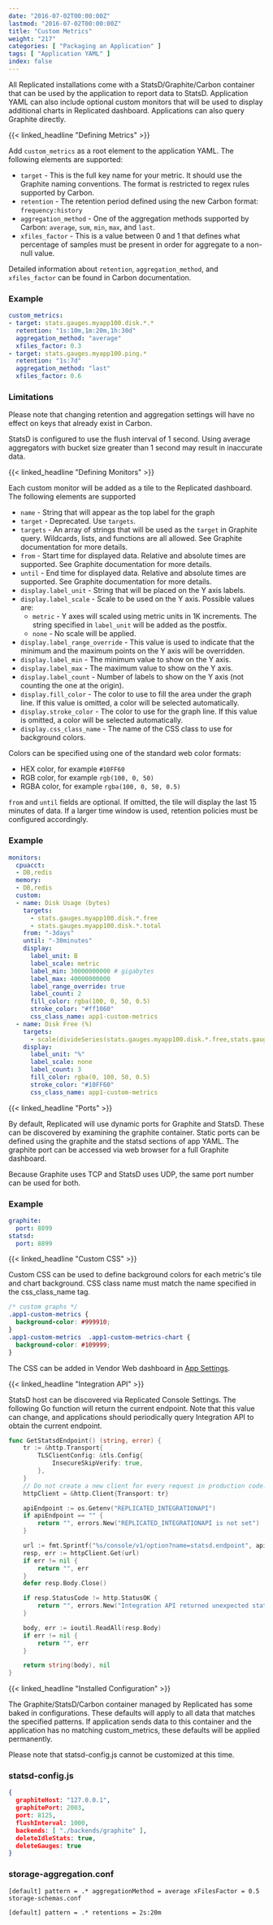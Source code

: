 ```yaml
---
date: "2016-07-02T00:00:00Z"
lastmod: "2016-07-02T00:00:00Z"
title: "Custom Metrics"
weight: "217"
categories: [ "Packaging an Application" ]
tags: [ "Application YAML" ]
index: false
---
```


All Replicated installations come with a StatsD/Graphite/Carbon container that can be used by the application to report data to StatsD. Application YAML can also include optional custom monitors that will be used to display additional charts in Replicated dashboard. Applications can also query Graphite directly.

{{< linked_headline "Defining Metrics" >}}

Add `custom_metrics` as a root element to the application YAML. The following elements are supported:

- `target` - This is the full key name for your metric. It should use the Graphite naming conventions. The format is restricted to regex rules supported by Carbon.
- `retention` - The retention period defined using the new Carbon format: `frequency:history`
- `aggregation_method` - One of the aggregation methods supported by Carbon: `average`, `sum`, `min`, `max`, and `last`.
- `xfiles_factor` - This is a value between 0 and 1 that defines what percentage of samples must be present in order for aggregate to a non-null value.

Detailed information about `retention`, `aggregation_method`, and `xfiles_factor` can be found in Carbon documentation.

### Example

```yaml
custom_metrics:
- target: stats.gauges.myapp100.disk.*.*
  retention: "1s:10m,1m:20m,1h:30d"
  aggregation_method: "average"
  xfiles_factor: 0.3
- target: stats.gauges.myapp100.ping.*
  retention: "1s:7d"
  aggregation_method: "last"
  xfiles_factor: 0.6
```

### Limitations

Please note that changing retention and aggregation settings will have no effect on keys that already exist in Carbon.

StatsD is configured to use the flush interval of 1 second. Using average aggregators with bucket size greater than 1 second may result in inaccurate data.

{{< linked_headline "Defining Monitors" >}}

Each custom monitor will be added as a tile to the Replicated dashboard. The following elements are supported

- `name` - String that will appear as the top label for the graph
- `target` - Deprecated.  Use `targets`.
- `targets` - An array of strings that will be used as the `target` in Graphite query. Wildcards, lists, and functions are all allowed. See Graphite documentation for more details.
- `from` -  Start time for displayed data.  Relative and absolute times are supported.  See Graphite documentation for more details.
- `until` -  End time for displayed data.  Relative and absolute times are supported.  See Graphite documentation for more details.
- `display.label_unit` - String that will be placed on the Y axis labels.
- `display.label_scale` - Scale to be used on the Y axis. Possible values are:
  - `metric` - Y axes will scaled using metric units in 1K increments. The string specified in `label_unit` will be added as the postfix.
  - `none` - No scale will be applied.
- `display.label_range_override` - This value is used to indicate that the minimum and the maximum points on the Y axis will be overridden.
- `display.label_min` - The minimum value to show on the Y axis.
- `display.label_max` - The maximum value to show on the Y axis.
- `display.label_count` - Number of labels to show on the Y axis (not counting the one at the origin).
- `display.fill_color` - The color to use to fill the area under the graph line.  If this value is omitted, a color will be selected automatically.
- `display.stroke_color` - The color to use for the graph line.  If this value is omitted, a color will be selected automatically.
- `display.css_class_name` - The name of the CSS class to use for background colors.

Colors can be specified using one of the standard web color formats:

- HEX color, for example `#10FF60`
- RGB color, for example `rgb(100, 0, 50)`
- RGBA color, for example `rgba(100, 0, 50, 0.5)`

`from` and `until` fields are optional.  If omitted, the tile will display the last 15 minutes of data.  If a larger time window is used, retention policies must be configured accordingly.

### Example

```yaml
monitors:
  cpuacct:
  - DB,redis
  memory:
  - DB,redis
  custom:
  - name: Disk Usage (bytes)
    targets:
      - stats.gauges.myapp100.disk.*.free
      - stats.gauges.myapp100.disk.*.total
    from: "-3days"
    until: "-30minutes"
    display:
      label_unit: B
      label_scale: metric
      label_min: 30000000000 # gigabytes
      label_max: 40000000000
      label_range_override: true
      label_count: 2
      fill_color: rgba(100, 0, 50, 0.5)
      stroke_color: "#ff1060"
      css_class_name: app1-custom-metrics
  - name: Disk Free (%)
    targets:
      - scale(divideSeries(stats.gauges.myapp100.disk.*.free,stats.gauges.myapp100.disk.*.total),100) # Show values between 0 and 100
    display:
      label_unit: "%"
      label_scale: none
      label_count: 3
      fill_color: rgba(0, 100, 50, 0.5)
      stroke_color: "#10FF60"
      css_class_name: app1-custom-metrics
```

{{< linked_headline "Ports" >}}

By default, Replicated will use dynamic ports for Graphite and StatsD.  These can be discovered by examining the
graphite container. Static ports can be defined using the graphite and the statsd sections of app YAML.
The graphite port can be accessed via web browser for a full Graphite dashboard.

Because Graphite uses TCP and StatsD uses UDP, the same port number can be used for both.

### Example

```yaml
graphite:
  port: 8899
statsd:
  port: 8899
```

{{< linked_headline "Custom CSS" >}}

Custom CSS can be used to define background colors for each metric's tile and chart background. CSS class name must match the name specified in the css_class_name tag.

```css
/* custom graphs */
.app1-custom-metrics {
  background-color: #999910;
}
.app1-custom-metrics  .app1-custom-metrics-chart {
  background-color: #109999;
}
```

The CSS can be added in Vendor Web dashboard in [App Settings](https://vendor.replicated.com/#/settings).

{{< linked_headline "Integration API" >}}

StatsD host can be discovered via Replicated Console Settings. The following Go function will return the current endpoint. Note that this value can change, and applications should periodically query Integration API to obtain the current endpoint.

```go
func GetStatsdEndpoint() (string, error) {
	tr := &http.Transport{
		TLSClientConfig: &tls.Config{
			InsecureSkipVerify: true,
		},
	}
	// Do not create a new client for every request in production code.
	httpClient = &http.Client{Transport: tr}

	apiEndpoint := os.Getenv("REPLICATED_INTEGRATIONAPI")
	if apiEndpoint == "" {
		return "", errors.New("REPLICATED_INTEGRATIONAPI is not set")
	}

	url := fmt.Sprintf("%s/console/v1/option?name=statsd.endpoint", apiEndpoint)
	resp, err := httpClient.Get(url)
	if err != nil {
		return "", err
	}
	defer resp.Body.Close()

	if resp.StatusCode != http.StatusOK {
		return "", errors.New("Integration API returned unexpected status %v", resp.StatusCode)
	}

	body, err := ioutil.ReadAll(resp.Body)
	if err != nil {
		return "", err
	}

	return string(body), nil
}
```

{{< linked_headline "Installed Configuration" >}}

The Graphite/StatsD/Carbon container managed by Replicated has some baked in configurations. These defaults will apply to all data that matches the specified patterns. If application sends data to this container and the application has no matching custom_metrics, these defaults will be applied permanently.

Please note that statsd-config.js cannot be customized at this time.

### statsd-config.js
```json
{
  graphiteHost: "127.0.0.1",
  graphitePort: 2003,
  port: 8125,
  flushInterval: 1000,
  backends: [ "./backends/graphite" ],
  deleteIdleStats: true,
  deleteGauges: true
}
```

### storage-aggregation.conf
```text
[default] pattern = .* aggregationMethod = average xFilesFactor = 0.5
storage-schemas.conf

[default] pattern = .* retentions = 2s:20m
```
